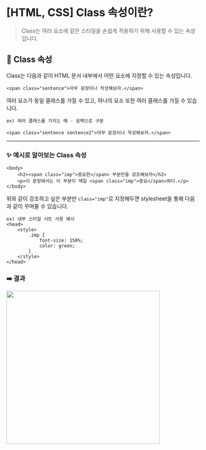 # [HTML, CSS] Class 속성이란?
> Class는 여러 요소에 같은 스타일을 손쉽게 적용하기 위해 사용할 수 있는 속성입니다.

## 📌 Class 속성
Class는 다음과 같이 HTML 문서 내부에서 어떤 요소에 지정할 수 있는 속성입니다.
```
<span class="sentence">아무 문장이나 작성해보자.</span>
```
여러 요소가 동일 클래스를 가질 수 있고, 하나의 요소 또한 여러 클래스를 가질 수 있습니다.

```
ex) 여러 클래스를 가지는 예 - 공백으로 구분

<span class="sentence sentence2">아무 문장이나 작성해보자.</span>
```

<hr>

### ✨ 예시로 알아보는 Class 속성


```
<body>
    <h2><span class="imp">중요한</span> 부분만을 강조해보자</h2>
    <p>이 문장에서는 이 부분이 제일 <span class="imp">중요</span>하다.</p>
</body>
```

위와 같이 강조하고 싶은 부분만 ```class="imp"```로 지정해두면 stylesheet을 통해 다음과 같이 꾸며줄 수 있습니다.

```
ex) 내부 스타일 시트 사용 예시
<head>
    <style>
        .imp {
            font-size: 150%;
            color: green;
        }
    </style>
</head>
```

### ➡️ 결과

<img src="https://velog.velcdn.com/images/6464106/post/89911ce9-bce0-45eb-8157-8529a0742fbc/image.png" width = 400px>



